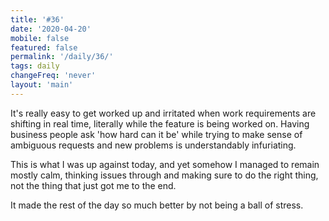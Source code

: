 ```yaml
---
title: '#36'
date: '2020-04-20'
mobile: false
featured: false
permalink: '/daily/36/'
tags: daily
changeFreq: 'never'
layout: 'main'
---
```


It's really easy to get worked up and irritated when work requirements are shifting in real time, literally while the feature is being worked on. Having business people ask 'how hard can it be' while trying to make sense of ambiguous requests and new problems is understandably infuriating.

This is what I was up against today, and yet somehow I managed to remain mostly calm, thinking issues through and making sure to do the right thing, not the thing that just got me to the end.

It made the rest of the day so much better by not being a ball of stress.
